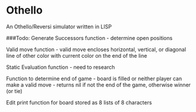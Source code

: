 # Othello
An Othello/Reversi simulator written in LISP

###Todo:
Generate Successors function - determine open positions

Valid move function - valid move encloses horizontal, vertical, or diagonal line of other color with current color on the end of the line

Static Evaluation function - need to research

Function to determine end of game - board is filled or neither player can make a valid move - returns nil if not the end of the game, otherwise winner (or tie)

Edit print function for board stored as 8 lists of 8 characters



